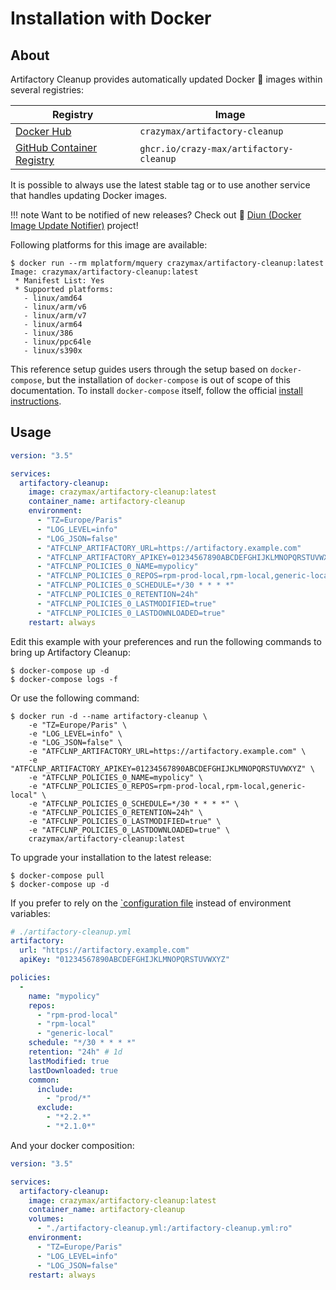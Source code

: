 # Installation with Docker

## About

Artifactory Cleanup provides automatically updated Docker :whale: images within several registries:

| Registry                                                                                         | Image                           |
|--------------------------------------------------------------------------------------------------|---------------------------------|
| [Docker Hub](https://hub.docker.com/r/crazymax/artifactory-cleanup/)                             | `crazymax/artifactory-cleanup`                 |
| [GitHub Container Registry](https://github.com/users/crazy-max/packages/container/package/artifactory-cleanup)  | `ghcr.io/crazy-max/artifactory-cleanup`        |

It is possible to always use the latest stable tag or to use another service that handles updating Docker images.

!!! note
    Want to be notified of new releases? Check out :bell: [Diun (Docker Image Update Notifier)](https://github.com/crazy-max/diun) project!

Following platforms for this image are available:

```shell
$ docker run --rm mplatform/mquery crazymax/artifactory-cleanup:latest
Image: crazymax/artifactory-cleanup:latest
 * Manifest List: Yes
 * Supported platforms:
   - linux/amd64
   - linux/arm/v6
   - linux/arm/v7
   - linux/arm64
   - linux/386
   - linux/ppc64le
   - linux/s390x
```

This reference setup guides users through the setup based on `docker-compose`, but the installation of `docker-compose`
is out of scope of this documentation. To install `docker-compose` itself, follow the official
[install instructions](https://docs.docker.com/compose/install/).

## Usage

```yaml
version: "3.5"

services:
  artifactory-cleanup:
    image: crazymax/artifactory-cleanup:latest
    container_name: artifactory-cleanup
    environment:
      - "TZ=Europe/Paris"
      - "LOG_LEVEL=info"
      - "LOG_JSON=false"
      - "ATFCLNP_ARTIFACTORY_URL=https://artifactory.example.com"
      - "ATFCLNP_ARTIFACTORY_APIKEY=01234567890ABCDEFGHIJKLMNOPQRSTUVWXYZ"
      - "ATFCLNP_POLICIES_0_NAME=mypolicy"
      - "ATFCLNP_POLICIES_0_REPOS=rpm-prod-local,rpm-local,generic-local"
      - "ATFCLNP_POLICIES_0_SCHEDULE=*/30 * * * *"
      - "ATFCLNP_POLICIES_0_RETENTION=24h"
      - "ATFCLNP_POLICIES_0_LASTMODIFIED=true"
      - "ATFCLNP_POLICIES_0_LASTDOWNLOADED=true"
    restart: always
```

Edit this example with your preferences and run the following commands to bring up Artifactory Cleanup:

```shell
$ docker-compose up -d
$ docker-compose logs -f
```

Or use the following command:

```shell
$ docker run -d --name artifactory-cleanup \
    -e "TZ=Europe/Paris" \
    -e "LOG_LEVEL=info" \
    -e "LOG_JSON=false" \
    -e "ATFCLNP_ARTIFACTORY_URL=https://artifactory.example.com" \
    -e "ATFCLNP_ARTIFACTORY_APIKEY=01234567890ABCDEFGHIJKLMNOPQRSTUVWXYZ" \
    -e "ATFCLNP_POLICIES_0_NAME=mypolicy" \
    -e "ATFCLNP_POLICIES_0_REPOS=rpm-prod-local,rpm-local,generic-local" \
    -e "ATFCLNP_POLICIES_0_SCHEDULE=*/30 * * * *" \
    -e "ATFCLNP_POLICIES_0_RETENTION=24h" \
    -e "ATFCLNP_POLICIES_0_LASTMODIFIED=true" \
    -e "ATFCLNP_POLICIES_0_LASTDOWNLOADED=true" \
    crazymax/artifactory-cleanup:latest
```

To upgrade your installation to the latest release:

```shell
$ docker-compose pull
$ docker-compose up -d
```

If you prefer to rely on the [`configuration file](../config/index.md#configuration-file) instead of
environment variables:

```yaml
# ./artifactory-cleanup.yml
artifactory:
  url: "https://artifactory.example.com"
  apiKey: "01234567890ABCDEFGHIJKLMNOPQRSTUVWXYZ"

policies:
  -
    name: "mypolicy"
    repos:
      - "rpm-prod-local"
      - "rpm-local"
      - "generic-local"
    schedule: "*/30 * * * *"
    retention: "24h" # 1d
    lastModified: true
    lastDownloaded: true
    common:
      include:
        - "prod/*"
      exclude:
        - "*2.2.*"
        - "*2.1.0*"
```

And your docker composition:

```yaml
version: "3.5"

services:
  artifactory-cleanup:
    image: crazymax/artifactory-cleanup:latest
    container_name: artifactory-cleanup
    volumes:
      - "./artifactory-cleanup.yml:/artifactory-cleanup.yml:ro"
    environment:
      - "TZ=Europe/Paris"
      - "LOG_LEVEL=info"
      - "LOG_JSON=false"
    restart: always
```
